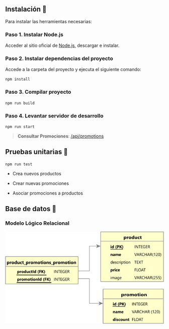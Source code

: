 
## Instalación 🔧

Para instalar las herramientas necesarias:

### Paso 1. Instalar Node.js

Acceder al sitio oficial de [Node.js](https://nodejs.org/), descargar e instalar.

### Paso 2. Instalar dependencias del proyecto

Accede a la carpeta del proyecto y ejecuta el siguiente comando:

```
npm install
```

### Paso 3. Compilar proyecto

```
npm run build
```

### Paso 4. Levantar servidor de desarrollo

```
npm run start
```

> **Consultar Promociones**: [/api/promotions](http://localhost:3000/api/promotions)




## Pruebas unitarias 💋

```
npm run test
```

* Crea nuevos productos

* Crear nuevas promociones

* Asociar promociones a productos


## Base de datos :floppy_disk:

### Modelo Lógico Relacional

![Modelo Lógico Relacional](./docs/MODELO_LOGICO_RELACIONAL_v0.1.png "Modelo Lógico Relacional")
